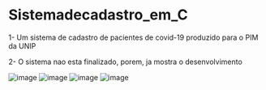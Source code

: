 # Sistemadecadastro_em_C
 1-  Um sistema de cadastro de pacientes de covid-19 produzido para o PIM da UNIP
 
 
 2- O sistema nao esta finalizado, porem, ja mostra o desenvolvimento

![image](https://user-images.githubusercontent.com/112484674/200171156-8091158b-2726-4366-a515-b14425b7e15f.png)
![image](https://user-images.githubusercontent.com/112484674/200171192-4a962218-7a4e-4370-919a-f775c107b641.png)
![image](https://user-images.githubusercontent.com/112484674/200171221-77834ecb-5f31-46d6-95e7-1531585b7b47.png)
![image](https://user-images.githubusercontent.com/112484674/200171232-d9941942-d602-41ad-8b53-c45f883eb696.png)

